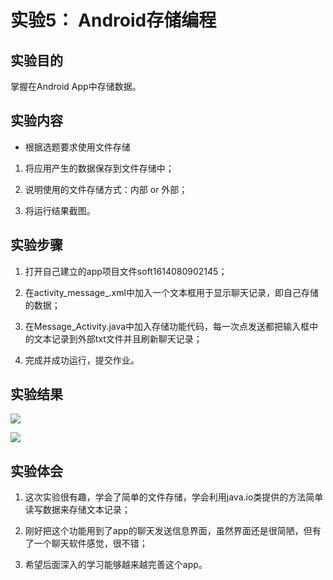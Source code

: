 # 实验5：	Android存储编程

## 实验目的

掌握在Android App中存储数据。

## 实验内容

- 根据选题要求使用文件存储

1. 将应用产生的数据保存到文件存储中；

2. 说明使用的文件存储方式：内部 or 外部；

3. 将运行结果截图。

## 实验步骤

1. 打开自己建立的app项目文件soft1614080902145；

2. 在activity_message_.xml中加入一个文本框用于显示聊天记录，即自己存储的数据；

3. 在Message_Activity.java中加入存储功能代码，每一次点发送都把输入框中的文本记录到外部txt文件并且刷新聊天记录；

4. 完成并成功运行，提交作业。

## 实验结果

![](https://github.com/haoy1220/android-labs-2018/blob/master/Soft1614080902145/sy5-1.png?raw=true)

![](https://github.com/haoy1220/android-labs-2018/blob/master/Soft1614080902145/sy5-2.png?raw=true)

## 实验体会

1. 这次实验很有趣，学会了简单的文件存储，学会利用java.io类提供的方法简单读写数据来存储文本记录；

2. 刚好把这个功能用到了app的聊天发送信息界面，虽然界面还是很简陋，但有了一个聊天软件感觉，很不错；

3. 希望后面深入的学习能够越来越完善这个app。
